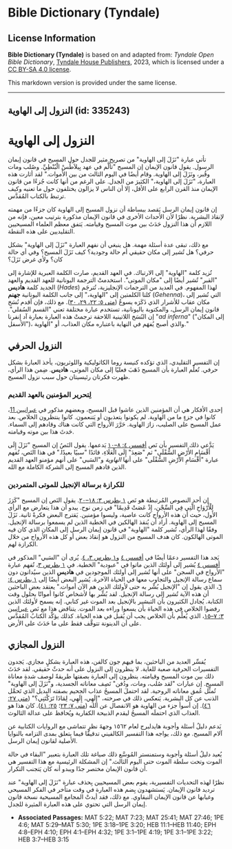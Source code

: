 # Bible Dictionary (Tyndale)

## License Information

**Bible Dictionary (Tyndale)** is based on and adapted from: _Tyndale Open Bible Dictionary_, [Tyndale House Publishers](https://tyndaleopenresources.com/), 2023, which is licensed under a [CC BY-SA 4.0 license](https://creativecommons.org/licenses/by-sa/4.0/legalcode.en).

This markdown version is provided under the same license.



--------------------------------

## النزول إلى الهاوية (id: 335243)

النزول إلى الهاوية
==================

تأتي عبارة "نَزَلَ إلى الهاوية" من تصريح مثير للجدل حول المسيح في قانون إيمان الرسول. يقول قانون الإيمان إن المسيح "تألَّم في عهد بِيلاَطُسْ الْبُنْطِيِّ. وصُلب ومات وقُبر، ونَزَلَ إلى الهاوية. وقام أيضًا في اليوم الثالث من بين الأموات." لقد أثارت هذه العبارة، "نَزَلَ إلى الهاوية،" الكثيرَ من الجدل. على الرغم من أنها كانت جُزءًا من قانون الإيمان منذ القرن الرابع على الأقل، إلا أن الناس لا يزالون يختلفون حول ما تعنيه وكيف ترتبط بالكتاب المُقدَّس.

إن قانون إيمان الرسل يَقصد ببساطة أن نزول المسيح إلى الهاوية كان جزءًا من مهمته لإنقاذ البشرية. نظرًا لأن الأحداث الأخرى في قانون الإيمان مذكورة بترتيب معين، فإنه من اللازم أن هذا النزول حَدَثَ بين موت المسيح وقيامته. يَتفق معظم العلماء المسيحيين التقليديين على هذه النقطة.

مع ذلك، تبقى عدة أسئلة مهمة. هل ينبغي أن نفهم العبارة "نَزَلَ إلى الهاوية" بشكل حرفي؟ هل تُشير إلى مكان حقيقي أم حالة وجودية؟ كيف نَزَلَ المسيح؟ وفي أي حالة كان؟ ولأي غرض نَزَلَ؟

تُزيد كلمة "الهاوية" إلى الارتباك. في العهد القديم، صارت الكلمة العبرية للإشارة إلى "القبر" تُشير أيضًا إلى "مكان الموتى". استخدمتْ الترجمة اليونانية للعهد القديم والعهد الجديد كلمة **هاديس** (*Hades*) لهذا المفهوم. في العديد من الترجمات الإنجليزية، تُترجَم كلتا الكلمتين إلى "الهاوية،" إلى جانب الكلمة اليونانية **جهنم** (*Gehenna*)، التي تُشير إلى مكان عقاب للأشرار الذي ذَكَرَه يسوعُ ([متى ٥: ٢٢، ٢٩، ٣٠](https://ref.ly/Matt5:22,Matt5:29-Matt5:30)). مع ذلك، فإن أقدم نُسَخ قانون إيمان الرسل، والمكتوبة باليونانية، تستخدم عبارة مختلفة تعني "القسم السُفلي". إن النُسَخ اللاتينية اللاحقة ترجمتْ هذه العبارة بعبارة آد إنفرنا "*ad inferna*" ("إلى المكان الأسفل")، والذي أصبح يُفهَم في النهاية باعتباره مكان العذاب، أو "الهاوية."

النزول الحرفي
-------------

إن التفسير التقليدي، الذي تؤكده كنيسة روما الكاثوليكية واللوثريون، يأخذ العبارةَ بشكل حرفي. تُعلِّم العبارة بأن المسيح ذَهَبَ فعليًا إلى مكان الموتى، **هاديس**. ضِمن هذا الرأي، ظهرت فكرتان رئيسيتان حول سبب نزول المسيح.

### لِتحرير المؤمنين بالعهد القديم

إحدى الأفكار هي أن المؤمنين الذين عاشوا قبل المسيح، وبعضهم مذكور في [عبرانيين 11](https://ref.ly/Heb11:1-Heb11:40)، كانوا في جزءٍ ما من الهاوية. لم يكونوا يتعذبون أو يَتنعمون. كانوا ينتظرون الخلاص. بعد عمل المسيح على الصليب، زارَ الهاوية. حَرَّرَ الأرواح التي كانت هناك وقادهم إلى السماء. حَدثَ هذا بين موته وقيامته.

يَدَّعي ذلك التفسير بأن نَص [أفسس ٤: ٨–١٠](https://ref.ly/Eph4:8-Eph4:10) يَدعمها. يقول النَصُ إن المسيح "نَزَلَ إِلَى أَقْسَامِ الأَرْضِ السُّفْلَى" ثم "صَعِدَ" إِلَى الْعَلَاءِ، قائدًا "سبيًا بعيدًا." في هذا النَص، تُفهم عبارة "أَقْسَامِ الأَرْضِ السُّفْلَى" على أنها *الهاوية* و"السَبي" على أنهم مؤمنو العهد القديم الذين قادهم المسيح إلى الشركة الكاملة مع الله.

### للكرازة برسالة الإنجيل للموتى المتمردين

إن أحد النصوص المُرتبطة هو نَص [١ بطرس ٣: ١٨–٢٠](https://ref.ly/1Pet3:18-1Pet3:20). يقول النَص إن المسيح "كَرَزَ لِلْأَرْوَاحِ الَّتِي فِي السِّجْنِ، إِذْ عَصَتْ قَدِيمًا" في زمن نوح. يبدو أن هذا يتعارض مع الرأي الأول، حيث أن هذه الأرواح كانت عاصية، وليسوا مؤمنين. يَقترح البعض فكرةً ثانية. نَزَلَ المسيح إلى الهاوية. أراد أن يُنقذ الهالكين في الخطية الذين لم يسمعوا برسالة الإنجيل. وفقًا لهذا الرأي، تُشير كلمة "الهاوية" في قانون إيمان الرسل إلى المكان الذي كان فيه الموتى الهالكون. كان هدف المسيح من النزول هو إنقاذ بعض أو كل هذه الأرواح من خلال الكرازة لهم.

يَجد هذا التفسير دعمًا أيضًا في [أفسس ٤](https://ref.ly/Eph4:1-Eph4:32) و[١ بطرس ٣، ٤](https://ref.ly/1Pet3:1-1Pet4:19). يُرى أن "السَبي" المذكور في [أفسس ٤](https://ref.ly/Eph4:1-Eph4:32) يُشير إلى أولئك الذين ماتوا في "عبودية" الخطية. في [١ بطرس ٣](https://ref.ly/1Pet3:1-1Pet3:22)، تُفهم عبارة "الأرواح في السجن" على أنها تُشير إلى أولئك الموجودين في **هاديس** الذين سيُدانون دون سماع رسالة الإنجيل والتجاوب معها في الحياة الآخرة. يُشير البعض أيضًا إلى [١ بطرس ٤: ٦](https://ref.ly/1Pet4:6)، الذي يقول إن "الإنجيل بُشِّر به حتى لأولئك الذين هم الآن أموات." يعتقد بعض الباحثين أن هذه الآية تُشير إلى رسالة الإنجيل. لقد بُشِّر بها لأشخاص كانوا أمواتًا بحلول وقت الكتابة. يُجادل الكثيرون بأن التبشير بالإنجيل بعد الموت غير كتابي. إنه يسمح لأولئك الذين رفضوا الخلاص في هذه الحياة بأن يسعوا وراءه بعد الموت. يتناقض هذا مع نَص [عبرانيين ٣: ٧–١٥](https://ref.ly/Heb3:7-Heb3:15)، الذي يُعلِّم بأن الخلاص يجب أن يُقبل في هذه الحياة. كذلك يؤكِّد الكتابُ المُقدَّس على أن الدينونة تتوقَّف فقط على ما حَدَثَ على الأرض.

النزول المجازي
--------------

يُفسِّر العديد من الباحثين، بما فيهم جون كالفن، هذه العبارة بشكلٍ مجازي. يَجدون التفسيرات الحرفية صعبة للغاية. لا ينظرون إلى النزول على أنه حدثٌ حقيقي. لقد حَدَثَ ذلك بين موت المسيح وقيامته. ينظرون إلى العبارة بصفتها طريقةً لوصف شدةِ معاناة المسيح. إن عبارات "لقد صُلب، ومات، ودُفن" تَصِف معاناته الجسدية، و"نَزَلَ إلى الهاوية" تُمثِّل عُمق معاناته الروحية. لقد احتملَ المسيحُ عذاب الجحيم بصفته البديل الذي تَحمَّل الذنب عن كل البشرية. يَنعكس ذلك في صرخته، "إِلَهِي، إِلَهِي، لِمَاذَا تَرَكْتَنِي؟" ([متى ٢٧: ٤٦](https://ref.ly/Matt27:46)). إن أسوأ جزء من الهاوية هو الانفصال عن الله ([متى ٧: ٢٣](https://ref.ly/Matt7:23)؛ [٢٥: ٤١](https://ref.ly/Matt25:41)). كان هذا هو العذاب الذي احتملَه المسيحُ ليقدم الذبيحة الكفارية ويُحافظ على عدالة الثالوث.

يَدعم دليلُ أسئلة وأجوبة هايدلبرج لعام ١٥٦٢ وجهةَ نظرٍ تتماشى مع الروايات الكتابية عن آلام المسيح. مع ذلك، يواجه هذا التفسير الكالفيني تدقيقًا فيما يتعلق بمدى التزامه بالنوايا الأصلية لقانون إيمان الرسل.

يُعيد دليلُ أسئلة وأجوبة وستمنستر المُوسَّع ذلك صياغة تلك العبارة بتعبير "البقاء في حالة الموت وتحت سلطة الموت حتى اليوم الثالث." إن المشكلة الرئيسية مع هذا التفسير هي أن قانون الإيمان مختصر جدًا ويبدو أنه كان يَتجنب التكرار.

نظرًا لهذه التحديات التفسيرية، يقوم بعض المسيحيين بِحذف عبارة "نَزَلَ إلى الهاوية" عند ترديد قانون الإيمان. يَستشهدون بِضم هذه العبارة في وقت متأخر في الفكر المسيحي وغيابها عن قانون الإيمان النيقاوي. مع ذلك، فقد أيدتْ المجامع المسيحية نسخة قانون إيمان الرسل التي تحتوي على هذه العبارة المثيرة للجدل.

* **Associated Passages:** MAT 5:22; MAT 7:23; MAT 25:41; MAT 27:46; 1PE 4:6; MAT 5:29–MAT 5:30; 1PE 3:18–1PE 3:20; HEB 11:1–HEB 11:40; EPH 4:8–EPH 4:10; EPH 4:1–EPH 4:32; 1PE 3:1–1PE 4:19; 1PE 3:1–1PE 3:22; HEB 3:7–HEB 3:15


